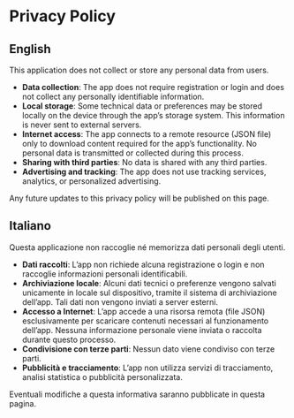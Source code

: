 # **Privacy Policy**

## English

This application does not collect or store any personal data from users.

* **Data collection**: The app does not require registration or login and does not collect any personally identifiable information.
* **Local storage**: Some technical data or preferences may be stored locally on the device through the app’s storage system. This information is never sent to external servers.
* **Internet access**: The app connects to a remote resource (JSON file) only to download content required for the app’s functionality. No personal data is transmitted or collected during this process.
* **Sharing with third parties**: No data is shared with any third parties.
* **Advertising and tracking**: The app does not use tracking services, analytics, or personalized advertising.

Any future updates to this privacy policy will be published on this page.


## Italiano

Questa applicazione non raccoglie né memorizza dati personali degli utenti.

* **Dati raccolti**: L’app non richiede alcuna registrazione o login e non raccoglie informazioni personali identificabili.
* **Archiviazione locale**: Alcuni dati tecnici o preferenze vengono salvati unicamente in locale sul dispositivo, tramite il sistema di archiviazione dell’app. Tali dati non vengono inviati a server esterni.
* **Accesso a Internet**: L’app accede a una risorsa remota (file JSON) esclusivamente per scaricare contenuti necessari al funzionamento dell’app. Nessuna informazione personale viene inviata o raccolta durante questo processo.
* **Condivisione con terze parti**: Nessun dato viene condiviso con terze parti.
* **Pubblicità e tracciamento**: L’app non utilizza servizi di tracciamento, analisi statistica o pubblicità personalizzata.

Eventuali modifiche a questa informativa saranno pubblicate in questa pagina.
